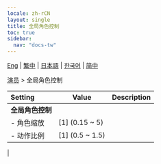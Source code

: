 ```yaml
---
locale: zh-rCN
layout: single
title: 全局角色控制
toc: true
sidebar:
  nav: "docs-tw"
---
```

[Eng](/dancexr/menu/2025.4/actors/global_actor_control) | [繁中](/tw/dancexr/menu/2025.4/actors/global_actor_control) | [日本語](/jp/dancexr/menu/2025.4/actors/global_actor_control) | [한국어](/kr/dancexr/menu/2025.4/actors/global_actor_control) | [简中](/zh/dancexr/menu/2025.4/actors/global_actor_control)

[演员](../menu#演员) > 全局角色控制



| Setting | Value | Description |
| :--- | --- | :--- |
|**全局角色控制** | | 
|- 角色缩放 | [1] (0.15 ~ 5) | 
|- 动作比例 | [1] (0.5 ~ 1.5) | 
|
